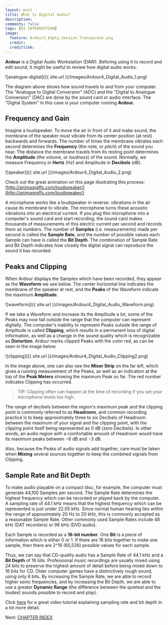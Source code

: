 ```yaml
---
layout: post
title: What Is Digital Audio?
description:
comments: false 
tags: [01 INTRODUCTION]
image:
  feature: Ardour3_Empty_Session_Transparent.png
  credit:  
  creditlink:  
---
```


**Ardour** is a Digital Audio Workstation (DAW). Beforing using it to record and edit sound, it might be
useful to review how digital audio works.

![analogue-digital]({{ site.url }}/images/Ardour4_Digital_Audio_1.png)

The diagram above shows how sound travels to and from your computer. The
"Analogue to Digital Conversion" (ADC) and the "Digital to Analogue
Conversion" (DAC) are done by the sound card or audio interface. The "Digital
System" in this case is your computer running **Ardour.**

## Frequency and Gain

Imagine a loudspeaker. To move the air in front of it and make sound,
the membrane of the speaker must vibrate from its center position (at
rest) backwards and forwards. The number of times the membrane vibrates
each second determines the **Frequency** (the note, or *pitch*) of the
sound you hear. The distance the membrane travels from its resting point
determines the **Amplitude** (the volume, or *loudness*) of the sound.
Normally, we measure Frequency in **Hertz** (Hz) and Amplitude in
**Decibels** (dB).

![speaker]({{ site.url }}/images/Ardour4_Digital_Audio_2.png)

Check out the great animation on this page illustrating this process: [http://animagraffs.com/loudspeaker/](http://animagraffs.com/loudspeaker/)

A microphone works like a loudspeaker in reverse: vibrations in the air
cause its membrane to vibrate. The microphone turns these acoustic
vibrations into an electrical current. If you plug this microphone into
a computer's sound card and start recording, the sound card makes
thousands of measurements of this electric current per second and
records them as numbers. The number of **Samples** (i.e. measurements)
made per second is called the **Sample Rate**, and the number of
possible values each Sample can have is called the **Bit Depth**. The
combination of Sample Rate and Bit Depth indicates how closely the
digital signal can reproduce the sound it has recorded.

## Peaks and Clipping

When Ardour displays the Samples which have been recorded, they appear
as the **Waveform** we see below. The center horizontal line indicates
the membrane of the speaker at rest, and the **Peaks** of the Waveform
indicate the maximum **Amplitude.**

![waveform]({{ site.url }}/images/Ardour4_Digital_Audio_Waveform.png)

If we take a Waveform and increase its the Amplitude a lot, some of the Peaks may now fall outside the range that the computer can represent digitally. The computer's inability to represent Peaks
outside the range of Amplitude is called **Clipping**, which results in
a permanent loss of digital information, as well as a change in the
sound quality which is recognizable as **Distortion**. Ardour marks
clipped Peaks with the color red, as can be seen in the image below.

![clipping]({{ site.url }}/images/Ardour4_Digital_Audio_Clipping2.png)

In the image above, one can also see the **Mixer Strip** on the far left,
which gives a running measurement of the Peaks, as well as an indication
at the top of the **Peak Meters** showing the maximum Peak so far. The red number indicates Clipping has occurred.

> TIP: Clipping often can happen at the time of recording if you set your microphone levels too high.

The range of decibels between the region's maximum peak and the clipping
point is commonly referred to as **Headroom**, and common recording
practice is to keep approximately three to six Decibels of Headroom
between the maximum of your signal and the clipping point, with the
clipping point itself being represented as 0 dB (zero Decibels). In
other words, an audio region with a comfortable amount of Headroom would
have its maximum peaks between −6 dB and −3 dB.

Also, because the Peaks of audio signals add together, care must be
taken when **Mixing** several sources together to keep the combined
signals from Clipping.

## Sample Rate and Bit Depth

To make audio playable on a compact disc, for example, the computer must
generate 44,100 Samples per second. The Sample Rate determines the
highest frequency which can be recorded or played back by the computer.
A sampling rate of 44.1 kHz means that the highest frequency which can
be represented is just under 22.05 kHz. Since normal human hearing lies
within the range of approximately 20 Hz to 20 kHz, this is commonly
accepted as a reasonable Sample Rate. Other commonly used Sample Rates
include 48 kHz (DAT recorders) or 96 kHz (DVD audio).

Each Sample is recorded as a **16-bit number**. One **Bit** is a piece of
information which is either 0 or 1. If there are 16 bits together to
make one sample, then there are 2^16 (65,536) possible values for each
sample.

Thus, we can say that CD-quality audio has a Sample Rate of 44.1 kHz and
a **Bit Depth** of 16 bits. Professional music recordings are usually
mixed using 24 bits to preserve the highest amount of detail before
being mixed down to 16 bits for CD. Older computer games have a
distinctively rough sound, using only 8 bits. By increasing the Sample
Rate, we are able to record higher sonic frequencies, and by increasing
the Bit Depth, we are able to use a greater **Dynamic Range** (the
difference between the quietest and the loudest sounds possible to
record and play).

Click [here](https://www.youtube.com/watch?v=zC5KFnSUPNo) for a great video tutorial explaining sampling rate and bit depth in a lot more detail.

Next: [CHAPTER INDEX](../tags)
